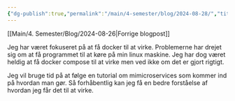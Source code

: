 ```yaml
---
{"dg-publish":true,"permalink":"/main/4-semester/blog/2024-08-28/","title":"Ons. d. 28. Aug","hide":true,"tags":["Systemudvikling","Projektarbejde","Programmering","Microservices"],"created":"2024-08-28T06:21:39.403+02:00"}
---
```


[[Main/4. Semester/Blog/2024-08-26\|Forrige blogpost]]

Jeg har været fokuseret på at få docker til at virke. Problemerne har drejet sig
om at få programmet til at køre på min linux maskine.
Jeg har dog været heldig at få docker compose til at virke men ved ikke om det
er gjort rigtigt.

Jeg vil bruge tid på at følge en tutorial om mimicroservices som kommer ind på
hvordan man gør. Så forhåbentlig kan jeg få en bedre forståelse af hvordan jeg
får det til at virke.
